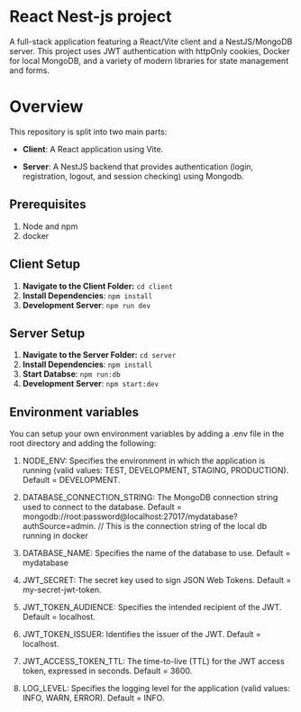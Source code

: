 # React Nest-js project

A full-stack application featuring a React/Vite client and a NestJS/MongoDB server. This project uses JWT authentication with httpOnly cookies, Docker for local MongoDB, and a variety of modern libraries for state management and forms.
# Overview

  

This repository is split into two main parts:

  

- **Client**: A React application using Vite.

- **Server**: A NestJS backend that provides authentication (login, registration, logout, and session checking) using Mongodb.

## Prerequisites
1. Node and npm
2. docker
## Client Setup
1. **Navigate to the Client Folder:** ```cd client```
2. **Install Dependencies**: ```npm install```
3. **Development Server**: ```npm run dev```


## Server Setup
1. **Navigate to the Server Folder:** ```cd server```
2. **Install Dependencies**: ```npm install```
3. **Start Databse**: ```npm run:db```
4. **Development Server**: ```npm start:dev```


## Environment variables
You can setup your own environment variables by adding a .env file in the root directory and adding the following:
1.  NODE_ENV: Specifies the environment in which the application is running (valid values: TEST, DEVELOPMENT, STAGING, PRODUCTION). Default = DEVELOPMENT.

2.  DATABASE_CONNECTION_STRING: The MongoDB connection string used to connect to the database. Default = mongodb://root:password@localhost:27017/mydatabase?authSource=admin. // This is the connection string of the local db running in docker

3.  DATABASE_NAME: Specifies the name of the database to use. Default = mydatabase

4.  JWT_SECRET: The secret key used to sign JSON Web Tokens. Default = my-secret-jwt-token.

5.  JWT_TOKEN_AUDIENCE: Specifies the intended recipient of the JWT. Default = localhost.

6.  JWT_TOKEN_ISSUER: Identifies the issuer of the JWT. Default = localhost.

7.  JWT_ACCESS_TOKEN_TTL: The time-to-live (TTL) for the JWT access token, expressed in seconds. Default = 3600.

8.  LOG_LEVEL: Specifies the logging level for the application (valid values: INFO, WARN, ERROR). Default = INFO.